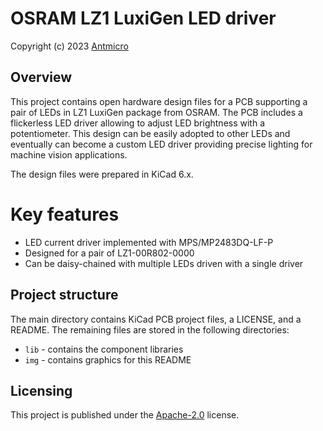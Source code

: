 # OSRAM LZ1 LuxiGen LED driver

Copyright (c) 2023 [Antmicro](https://www.antmicro.com) 


## Overview 

This project contains open hardware design files for a PCB supporting a pair of LEDs in LZ1 LuxiGen package from OSRAM.
The PCB includes a flickerless LED driver allowing to adjust LED brightness with a potentiometer.
This design can be easily adopted to other LEDs and eventually can become a custom LED driver providing precise lighting for machine vision applications.

The design files were prepared in KiCad 6.x.

# Key features 

* LED current driver implemented with MPS/MP2483DQ-LF-P
* Designed for a pair of LZ1-00R802-0000
* Can be daisy-chained with multiple LEDs driven with a single driver

## Project structure

The main directory contains KiCad PCB project files, a LICENSE, and a README.
The remaining files are stored in the following directories:

* `lib` - contains the component libraries
* `img` - contains graphics for this README

## Licensing

This project is published under the [Apache-2.0](LICENSE) license.
